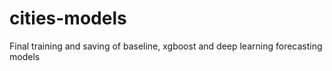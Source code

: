 # cities-models
Final training and saving of baseline, xgboost and deep learning forecasting models
